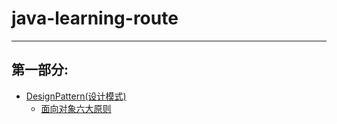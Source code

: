 # java-learning-route
---
## 第一部分:
* [DesignPattern(设计模式)](https://github.com/garaiya/java-learning-route/blob/master/Part1/DesignPattern)
    * [面向对象六大原则](https://github.com/garaiya/java-learning-route/blob/master/Part1/DesignPattern/面向对象设计原则.md)
